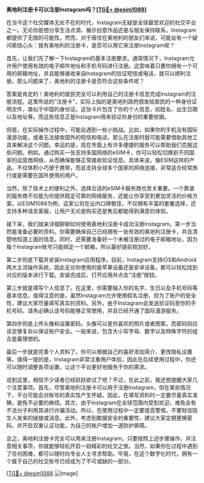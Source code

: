**奥地利注册卡可以注册Instagram吗？[[TG💪+ @esim1088](https://t.me/s/esim1088)]**

在当今这个社交媒体无处不在的时代，Instagram无疑是全球最受欢迎的社交平台之一。无论你是想分享生活点滴、展示创意作品还是与朋友保持联系，Instagram都提供了无限的可能性。然而，对于居住在奥地利的朋友们来说，可能会有一个疑问萦绕心头：我有奥地利的注册卡，是否可以用它来注册Instagram呢？

首先，让我们先了解一下Instagram的基本注册要求。通常情况下，Instagram允许用户使用有效的电子邮件地址和手机号码进行注册。这意味着只要你拥有一个可用的邮箱地址，并且能够接收来自Instagram的验证短信或电话，就可以顺利注册。那么问题来了，奥地利的注册卡是否符合这些条件呢？

答案是肯定的！奥地利的居民完全可以利用自己的注册卡信息完成Instagram的注册流程。这里所说的“注册卡”，实际上指的是奥地利政府颁发给居民的一种身份证明文件，类似于中国的身份证。这张卡片包含了你的个人信息，如姓名、出生日期以及地址等。而这些信息正是Instagram用来验证你身份的重要依据。

但是，在实际操作过程中，可能会遇到一些小挑战。比如，如果你的手机没有国际漫游功能，或者无法接收国外的短信和电话，那么在注册时就可能需要借助其他工具来解决这个问题。幸运的是，现在市面上有许多便捷的服务可以帮助我们克服这些问题。例如，通过购买一张支持多国网络的eSIM卡，你可以轻松切换到不同国家的运营商网络，从而确保能够正常接收验证信息。具体来说，像ESIM这样的产品，不仅体积小巧便于携带，而且支持全球多个国家的网络连接，非常适合经常旅行或是需要在国外使用的用户。

当然，除了技术上的便利之外，选择合适的eSIM卡服务商也至关重要。一个靠谱的服务商不仅能为你提供稳定可靠的网络服务，还能让你享受到更加灵活的价格方案。以ESIM1088为例，这家公司在业内口碑极佳，不仅拥有丰富的套餐选择，还支持多种语言客服，让用户无论是购买还是售后都能得到满意的体验。

接下来，我们就来详细聊聊如何使用奥地利注册卡成功注册Instagram。第一步当然是准备必要的资料。你需要确保自己已经拥有一张有效的奥地利注册卡，并且清楚地知道上面的信息。同时，还需要准备好一个未被注册过的电子邮箱地址，因为每个Instagram账号只能绑定一个邮箱，所以最好提前规划好。

第二步则是下载并安装Instagram应用程序。目前，Instagram支持iOS和Android两大主流操作系统，因此无论你使用的是苹果设备还是安卓设备，都可以轻松找到对应的版本进行下载。安装完成后，打开应用并点击“注册”按钮。

第三步就是填写个人信息了。在这里，你需要输入你的名字、生日以及手机号码等基本信息。值得注意的是，虽然Instagram允许使用假名注册，但为了账户的安全性，建议大家尽量填写真实的资料。另外，由于Instagram会发送验证码至你的手机号码，请务必确认该号码能够正常使用，并且已经开通了国际漫游服务。

第四步则是上传头像和设置密码。头像可以是你喜欢的照片或者图案，而密码则应该足够复杂以保证账户安全。一般来说，包含大小写字母、数字以及特殊字符的组合是最理想的。

最后一步就是完善个人资料了。你可以根据自己的喜好添加简介、更改隐私设置等。值得一提的是，Instagram非常注重用户体验，因此在后续使用过程中，你还可以随时调整各项设置，让这个平台更好地服务于你的需求。

说到这里，相信不少读者已经跃跃欲试了吧？不过，在此之前，我还想提醒大家几个注意事项。首先，尽管奥地利注册卡可以用于注册Instagram，但在某些情况下，平台可能会对账号的真实性产生怀疑。因此，在填写资料时一定要尽量真实准确，避免不必要的麻烦。其次，由于Instagram在全球范围内受到欢迎，难免会有不法分子利用其进行诈骗活动。所以，在使用过程中一定要提高警惕，不要轻信陌生人发来的链接或消息。此外，考虑到数据安全的重要性，建议大家定期更换密码，并开启双重认证功能，为自己的账户增加一道防护屏障。

总之，奥地利注册卡完全可以用来注册Instagram。只要按照上述步骤操作，并注意相关事项，你就能够轻松开启一段精彩的社交之旅。当然，如果你在过程中遇到了任何困难，都可以随时向专业人士寻求帮助。毕竟，在这个数字化时代，拥有一个属于自己的社交账号已经成为了不可或缺的一部分。

[[TG💪+ @esim1088](https://t.me/s/esim1088) ![Image](https://i.postimg.cc/4NQfJmqS/Snipaste-2025-05-13-00-14-12.png)]